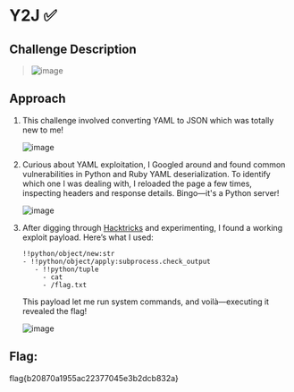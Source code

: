 # Y2J ✅

## Challenge Description
> ![image](https://github.com/user-attachments/assets/4cca9c49-1d86-4c81-94f9-d6ab3fd5faee)


## Approach
1. This challenge involved converting YAML to JSON which was totally new to me!
   
   ![image](https://github.com/user-attachments/assets/efb36f5b-f339-46ef-bb17-6e30a22c1bfd)


2. Curious about YAML exploitation, I Googled around and found common vulnerabilities in Python and Ruby YAML deserialization. To identify which one I was dealing with, I reloaded the page a few times, inspecting headers and response details. Bingo—it's a Python server!
   
   ![image](https://github.com/user-attachments/assets/afa0d1f6-eb1c-45a2-a1b6-c2bebcd5a12c)
   
4. After digging through [Hacktricks](https://book.hacktricks.xyz/pentesting-web/deserialization/python-yaml-deserialization) and experimenting, I found a working exploit payload. Here’s what I used:

   ```
   !!python/object/new:str
   - !!python/object/apply:subprocess.check_output
      - !!python/tuple
        - cat
        - /flag.txt
   ```
   This payload let me run system commands, and voilà—executing it revealed the flag!
   
   ![image](https://github.com/user-attachments/assets/07db3750-86f7-4d12-95e3-bb1bc55ce523)

   
## Flag: 
flag{b20870a1955ac22377045e3b2dcb832a}




   





